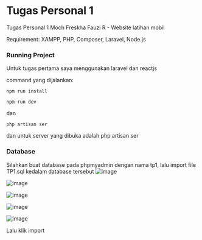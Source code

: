 # Tugas Personal 1

Tugas Personal 1 Moch Freskha Fauzi R - Website latihan mobil

Requirement:
XAMPP, PHP,
Composer,
Laravel,
Node.js

### Running Project

Untuk tugas pertama saya menggunakan laravel dan reactjs

command yang dijalankan:

```npm run install```

``npm run dev`` 

dan

``php artisan ser``

dan untuk server yang dibuka adalah php artisan ser

### Database

Silahkan buat database pada phpmyadmin dengan nama tp1, lalu import file TP1.sql kedalam database tersebut
![image](https://user-images.githubusercontent.com/127753000/227832843-a9b3298b-d4a6-45a7-a44f-daa69834aaa2.png)

![image](https://user-images.githubusercontent.com/127753000/227833077-bbf48fe7-d86a-4527-a6d5-2305edb1c7b3.png)

![image](https://user-images.githubusercontent.com/127753000/227833296-ec5462df-bb41-439f-b37a-85275974898b.png)

![image](https://user-images.githubusercontent.com/127753000/227833415-b01ab2e7-cb3c-4544-9b34-c1ccc69e43f1.png)

![image](https://user-images.githubusercontent.com/127753000/227834126-d335841a-9e03-4953-8af4-66a00e6cb814.png)

Lalu klik import
